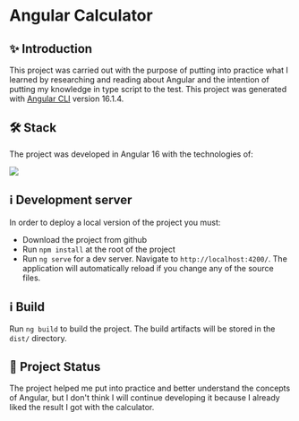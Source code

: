 # Angular Calculator

## :sparkles: Introduction
This project was carried out with the purpose of putting into practice what I learned by researching and reading about Angular and the intention of putting my knowledge in type script to the test.
This project was generated with [Angular CLI](https://github.com/angular/angular-cli) version 16.1.4.

## 🛠 Stack
The project was developed in Angular 16 with the technologies of:
<p align="left"> 
   <a href="#" rel="noreferrer"> <img src="https://skillicons.dev/icons?i=angular,ts,tailwind,html"/> </a>
</p>

## ℹ️ Development server
In order to deploy a local version of the project you must:
- Download the project from github
- Run `npm install` at the root of the project
- Run `ng serve` for a dev server. Navigate to `http://localhost:4200/`.
The application will automatically reload if you change any of the source files.

## ℹ️ Build
Run `ng build` to build the project. The build artifacts will be stored in the `dist/` directory.

## :muscle: Project Status
The project helped me put into practice and better understand the concepts of Angular, but I don't think I will continue developing it because I already liked the result I got with the calculator.
